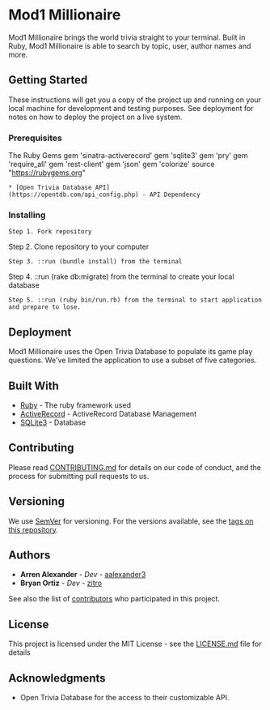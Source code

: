 # Mod1 Millionaire

Mod1 Millionaire brings the world trivia straight to your terminal. Built in Ruby, Mod1 Millionaire is able to search by topic, user, author names and more.

## Getting Started

These instructions will get you a copy of the project up and running on your local machine for development and testing purposes. See deployment for notes on how to deploy the project on a live system.

### Prerequisites


The Ruby Gems
gem 'sinatra-activerecord'
gem 'sqlite3'
gem 'pry'
gem 'require_all'
gem 'rest-client'
gem 'json'
gem 'colorize'
source "https://rubygems.org"
```
* [Open Trivia Database API]
(https://opentdb.com/api_config.php) - API Dependency
```

### Installing

```
Step 1. Fork repository

```
Step 2. Clone repository to your computer

```
Step 3. ::run (bundle install) from the terminal

```
Step 4. ::run (rake db:migrate) from the terminal to create your local database

```
Step 5. ::run (ruby bin/run.rb) from the terminal to start application and prepare to lose.

```

## Deployment

Mod1 Millionaire uses the Open Trivia Database to populate its game play questions. We've limited the application to use a subset of five categories.

## Built With

* [Ruby](https://www.ruby-lang.org/en/) - The ruby framework used
* [ActiveRecord](http://guides.rubyonrails.org/active_record_basics.html) - ActiveRecord Database Management
* [SQLite3](https://www.sqlite.org/cli.html) - Database

## Contributing

Please read [CONTRIBUTING.md](./CONTRIBUTING.md) for details on our code of conduct, and the process for submitting pull requests to us.

## Versioning

We use [SemVer](http://semver.org/) for versioning. For the versions available, see the [tags on this repository](https://github.com/your/project/tags).

## Authors

* **Arren Alexander** - *Dev* - [aalexander3](https://github.com/aalexander3)
* **Bryan Ortiz** - *Dev* - [zitro](https://github.com/zitro)

See also the list of [contributors](https://github.com/your/project/contributors) who participated in this project.

## License

This project is licensed under the MIT License - see the [LICENSE.md](LICENSE.md) file for details

## Acknowledgments

* Open Trivia Database for the access to their customizable API.
